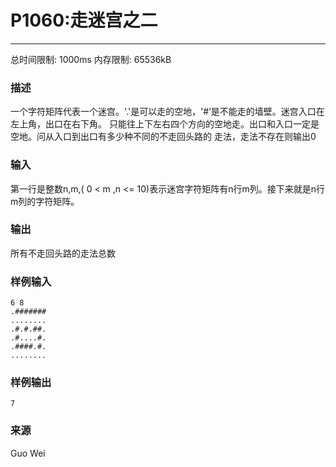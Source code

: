 # P1060:走迷宫之二
------

总时间限制: 1000ms 内存限制: 65536kB

### 描述

一个字符矩阵代表一个迷宫。'.'是可以走的空地，'#’是不能走的墙壁。迷宫入口在左上角，出口在右下角。
只能往上下左右四个方向的空地走。出口和入口一定是空地。问从入口到出口有多少种不同的不走回头路的
走法，走法不存在则输出0

### 输入

第一行是整数n,m,( 0 < m ,n <= 10)表示迷宫字符矩阵有n行m列。接下来就是n行m列的字符矩阵。

### 输出

所有不走回头路的走法总数

### 样例输入
```
6 8
.#######
........
.#.#.##.
.#....#.
.####.#.
........
```
### 样例输出
```
7
```
### 来源

Guo Wei

